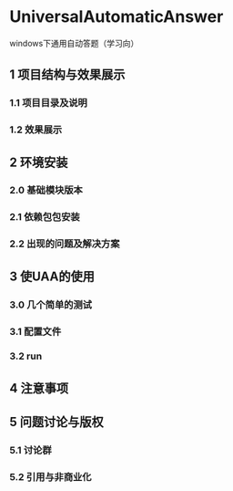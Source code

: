# UniversalAutomaticAnswer
windows下通用自动答题（学习向）
## 1 项目结构与效果展示
### 1.1 项目目录及说明
### 1.2 效果展示
## 2 环境安装
### 2.0 基础模块版本
### 2.1 依赖包包安装
### 2.2 出现的问题及解决方案
## 3 使UAA的使用
### 3.0 几个简单的测试
### 3.1 配置文件
### 3.2 run
## 4 注意事项
## 5 问题讨论与版权
### 5.1 讨论群
### 5.2 引用与非商业化
